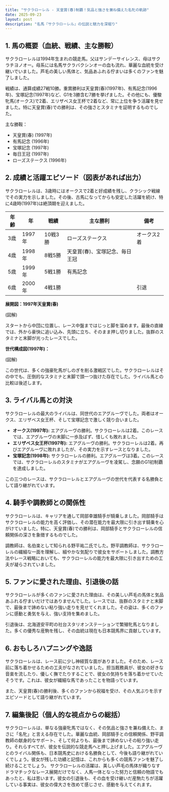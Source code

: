 ```yaml
---
title: "サクラローレル - 天皇賞(春)制覇！気品と強さを兼ね備えた名牝の軌跡"
date: 2025-09-23
layout: post
description: "名馬『サクラローレル』の伝説と魅力を深堀り"
---
```


## 1. 馬の概要（血統、戦績、主な勝鞍）

サクラローレルは1994年生まれの競走馬。父はサンデーサイレンス、母はサクラチヨノオー。母系には名馬サクラバクシンオーの血も流れ、華麗な血統を受け継いでいました。芦毛の美しい馬体と、気品あふれる佇まいは多くのファンを魅了しました。

戦績は、通算成績27戦10勝。重賞勝利は天皇賞(春)(1997年)、有馬記念(1996年)、宝塚記念(1997年)など、G1を3勝含む7勝を挙げました。その他にも、優駿牝馬(オークス)で2着、エリザベス女王杯で2着など、常に上位を争う活躍を見せました。特に天皇賞(春)での勝利は、その強さとスタミナを証明するものでした。

主な勝鞍：

* 天皇賞(春) (1997年)
* 有馬記念 (1996年)
* 宝塚記念 (1997年)
* 毎日王冠 (1997年)
* ローズステークス (1996年)


## 2. 成績と活躍エピソード（図表があれば出力）

サクラローレルは、3歳時にはオークスで2着と好成績を残し、クラシック戦線でその実力を示しました。その後、古馬になってからも安定した活躍を続け、特に4歳時(1997年)は絶頂期を迎えました。

| 年齢 | 年 | 戦績 | 主な勝利 | 備考 |
|---|---|---|---|---|
| 3歳 | 1997年 | 10戦3勝 | ローズステークス | オークス2着 |
| 4歳 | 1998年 | 8戦5勝 | 天皇賞(春)、宝塚記念、毎日王冠 |  |
| 5歳 | 1999年 | 5戦1勝 | 有馬記念 |  |
| 6歳 | 2000年 | 4戦1勝 |  |  引退 |

**展開図：1997年天皇賞(春)**

(図解)

スタートから中団に位置し、レース中盤まではじっと脚を溜めます。最後の直線では、外から豪快に追い込み、先頭に立ち、そのまま押し切りました。抜群のスタミナと末脚が光ったレースでした。


**世代構成図(1997年)：**

(図解)

この世代は、多くの強豪牝馬がしのぎを削る激戦区でした。サクラローレルはその中でも、圧倒的なスタミナと末脚で頭一つ抜けた存在でした。ライバル馬との比較は後述します。



## 3. ライバル馬との対決

サクラローレルの最大のライバルは、同世代のエアグルーヴでした。両者はオークス、エリザベス女王杯、そして宝塚記念で激しく競り合いました。

* **オークス(1997年):** エアグルーヴの勝利。サクラローレルは2着。このレースでは、エアグルーヴの末脚に一歩及ばず、惜しくも敗れました。
* **エリザベス女王杯(1997年):** エアグルーヴの勝利。サクラローレルは2着。再びエアグルーヴに敗れましたが、その実力を示すレースとなりました。
* **宝塚記念(1998年):** サクラローレルの勝利。エアグルーヴは3着。このレースでは、サクラローレルのスタミナがエアグルーヴを凌駕し、念願のG1初制覇を達成しました。

この三つのレースは、サクラローレルとエアグルーヴの世代を代表する名勝負として語り継がれています。


## 4. 騎手や調教師との関係性

サクラローレルは、キャリアを通して岡部幸雄騎手が騎乗しました。岡部騎手はサクラローレルの能力を高く評価し、その潜在能力を最大限に引き出す騎乗を心がけていました。特に、天皇賞(春)での勝利は、岡部騎手とサクラローレルの信頼関係の深さを象徴するものでした。

調教師は、名伯楽として知られる野平祐二氏でした。野平調教師は、サクラローレルの繊細な一面を理解し、細やかな気配りで彼女をサポートしました。調教方法やレース戦略においても、サクラローレルの能力を最大限に引き出すための工夫が凝らされていました。


## 5. ファンに愛された理由、引退後の話

サクラローレルが多くのファンに愛された理由は、その美しい芦毛の馬体と気品あふれる佇まいだけではありませんでした。レースでは、抜群のスタミナと末脚で、最後まで諦めない粘り強い走りを見せてくれました。その姿は、多くのファンに感動と勇気を与え、強い支持を集めました。

引退後は、北海道安平町の社台スタリオンステーションで繁殖牝馬となりました。多くの優秀な産駒を残し、その血統は現在も日本競馬界に貢献しています。


## 6. おもしろハプニングや逸話

サクラローレルは、レース前に少し神経質な面がありました。そのため、レース前に落ち着かせるための工夫がなされていました。担当厩務員が、彼女の好きな音楽を流したり、優しく撫でたりすることで、彼女の気持ちを落ち着かせていたそうです。これは、彼女が繊細な馬であったことを物語っています。

また、天皇賞(春)の勝利後、多くのファンから祝福を受け、その人気ぶりを示すエピソードとして語り継がれています。


## 7. 編集後記（個人的な視点からの総括）

サクラローレルは、単なる強豪牝馬ではなく、その気品と強さを兼ね備えた、まさに「名牝」と言える存在でした。華麗な血統、岡部騎手との信頼関係、野平調教師の献身的なサポート、そして何よりも、最後まで諦めないその粘り強い走り。それらすべてが、彼女を伝説的な競走馬へと押し上げました。エアグルーヴとのライバル関係も、日本競馬史における名勝負として、今後も語り継がれていくでしょう。彼女が残した功績と記憶は、これからも多くの競馬ファンを魅了し続けることでしょう。  サクラローレルの活躍は、美しい芦毛の馬体が織りなすドラマチックなレース展開だけでなく、人馬一体となった努力と信頼の物語でもあったと、私は思います。彼女の引退後も、その血を受け継いだ産駒たちが活躍している事実は、彼女の偉大さを改めて感じさせ、感動を与えてくれます。
